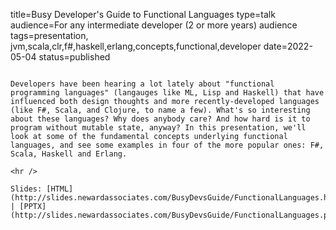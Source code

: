title=Busy Developer's Guide to Functional Languages
type=talk
audience=For any intermediate developer (2 or more years) audience
tags=presentation, jvm,scala,clr,f#,haskell,erlang,concepts,functional,developer
date=2022-05-04
status=published
~~~~~~

Developers have been hearing a lot lately about "functional programming languages" (langauges like ML, Lisp and Haskell) that have influenced both design thoughts and more recently-developed languages (like F#, Scala, and Clojure, to name a few). What's so interesting about these languages? Why does anybody care? And how hard is it to program without mutable state, anyway? In this presentation, we'll look at some of the fundamental concepts underlying functional languages, and see some examples in four of the more popular ones: F#, Scala, Haskell and Erlang.
    
<hr />

Slides: [HTML](http://slides.newardassociates.com/BusyDevsGuide/FunctionalLanguages.html) | [PPTX](http://slides.newardassociates.com/BusyDevsGuide/FunctionalLanguages.pptx)
